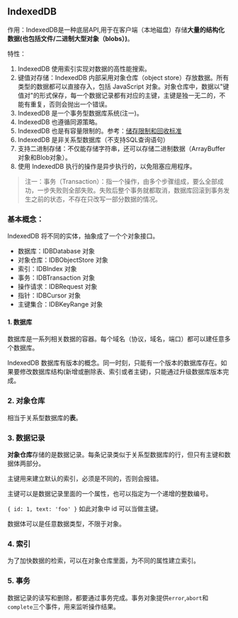 ## IndexedDB
作用：IndexedDB是一种底层API,用于在客户端（本地磁盘）存储**大量的结构化数据(也包括文件/二进制大型对象（blobs）)**。

特性：
1. IndexedDB 使用索引实现对数据的高性能搜索。
2. 键值对存储：IndexedDB 内部采用对象仓库（object store）存放数据。所有类型的数据都可以直接存入，包括 JavaScript 对象。对象仓库中，数据以"键值对"的形式保存，每一个数据记录都有对应的主键，主键是独一无二的，不能有重复，否则会抛出一个错误。
3. IndexedDB 是一个事务型数据库系统(注一)。 
4. IndexedDB 也遵循同源策略。 
5. IndexedDB 也是有容量限制的。参考：<a href="https://developer.mozilla.org/zh-CN/docs/Web/API/IndexedDB_API#%E5%82%A8%E5%AD%98%E9%99%90%E5%88%B6%E5%92%8C%E5%9B%9E%E6%94%B6%E6%A0%87%E5%87%86">储存限制和回收标准</a>
6. IndexedDB 是非关系型数据库（不支持SQL查询语句）
7. 支持二进制存储：不仅能存储字符串，还可以存储二进制数据（ArrayBuffer 对象和Blob对象）。
8. 使用 IndexedDB 执行的操作是异步执行的，以免阻塞应用程序。

> 注一：事务（Transaction）：指一个操作，由多个步骤组成，要么全部成功，一步失败则全部失败。失败后整个事务就都取消，数据库回滚到事务发生之前的状态，不存在只改写一部分数据的情况。

### 基本概念：

IndexedDB 将不同的实体，抽象成了一个个对象接口。

+ 数据库：IDBDatabase 对象
+ 对象仓库：IDBObjectStore 对象
+ 索引：IDBIndex 对象
+ 事务：IDBTransaction 对象
+ 操作请求：IDBRequest 对象
+ 指针：IDBCursor 对象
+ 主键集合：IDBKeyRange 对象

#### 1. 数据库

数据库是一系列相关数据的容器。每个域名（协议，域名，端口）都可以建任意多个数据库。

IndexedDB 数据库有版本的概念。同一时刻，只能有一个版本的数据库存在。如果要修改数据库结构(新增或删除表、索引或者主键)，只能通过升级数据库版本完成。

### 2. 对象仓库

相当于关系型数据库的**表**。

### 3. 数据记录

**对象仓库**存储的是数据记录。每条记录类似于关系型数据库的行，但只有主键和数据体两部分。

主键用来建立默认的索引，必须是不同的，否则会报错。

主键可以是数据记录里面的一个属性，也可以指定为一个递增的整数编号。

`{ id: 1, text: 'foo' }` 如此对象中 id 可以当做主键。

数据体可以是任意数据类型，不限于对象。

### 4. 索引

为了加快数据的检索，可以在对象仓库里面，为不同的属性建立索引。

### 5. 事务

数据记录的读写和删除，都要通过事务完成。事务对象提供`error`,`abort`和`complete`三个事件，用来监听操作结果。
